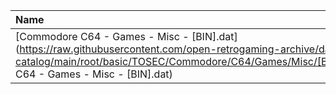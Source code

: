 |Name|Size|
|:---|---:|
|[Commodore C64 - Games - Misc - [BIN].dat](https://raw.githubusercontent.com/open-retrogaming-archive/dat-catalog/main/root/basic/TOSEC/Commodore/C64/Games/Misc/[BIN]/Commodore C64 - Games - Misc - [BIN].dat)|5310|

